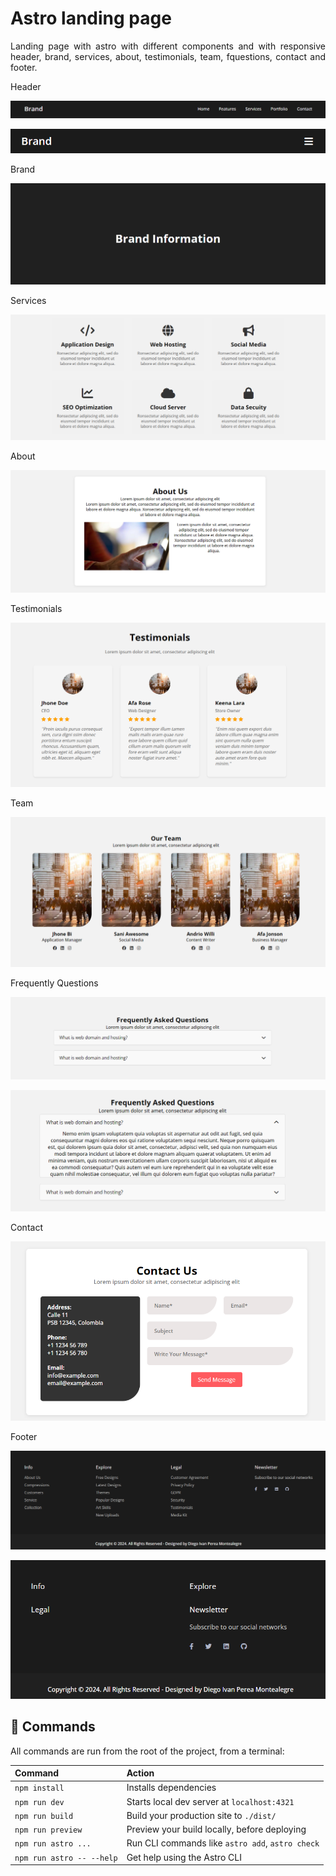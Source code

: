 # Astro landing page
<p align="justify">
    Landing page with astro with different components and with responsive header, brand, services, about, testimonials, team, fquestions, contact and footer.
</p>

Header

<p align="center">
  <img src="README-images\header.PNG" alt="StepLast">
</p>
<p align="center">
  <img src="README-images\header-responsive.PNG" alt="StepLast">
</p>

Brand
<p align="center">
  <img src="README-images\brand.PNG" alt="StepLast">
</p>

Services

<p align="center">
  <img src="README-images\services.PNG" alt="StepLast">
</p>

About

<p align="center">
  <img src="README-images\about.PNG" alt="StepLast">
</p>

Testimonials

<p align="center">
  <img src="README-images\testimonials.PNG" alt="StepLast">
</p>

Team 

<p align="center">
  <img src="README-images\team.PNG" alt="StepLast">
</p>

Frequently Questions

<p align="center">
  <img src="README-images\fqa.PNG" alt="StepLast">
</p>

<p align="center">
  <img src="README-images\viewanswer.PNG" alt="StepLast">
</p>

Contact

<p align="center">
  <img src="README-images\contact.PNG" alt="StepLast">
</p>


Footer

<p align="center">
  <img src="README-images\footerdi.PNG" alt="StepLast">
</p>

<p align="center">
  <img src="README-images\footer-responsive.PNG" alt="StepLast">
</p>

## 🧞 Commands

All commands are run from the root of the project, from a terminal:

| Command                   | Action                                           |
| :------------------------ | :----------------------------------------------- |
| `npm install`             | Installs dependencies                            |
| `npm run dev`             | Starts local dev server at `localhost:4321`      |
| `npm run build`           | Build your production site to `./dist/`          |
| `npm run preview`         | Preview your build locally, before deploying     |
| `npm run astro ...`       | Run CLI commands like `astro add`, `astro check` |
| `npm run astro -- --help` | Get help using the Astro CLI                     |

